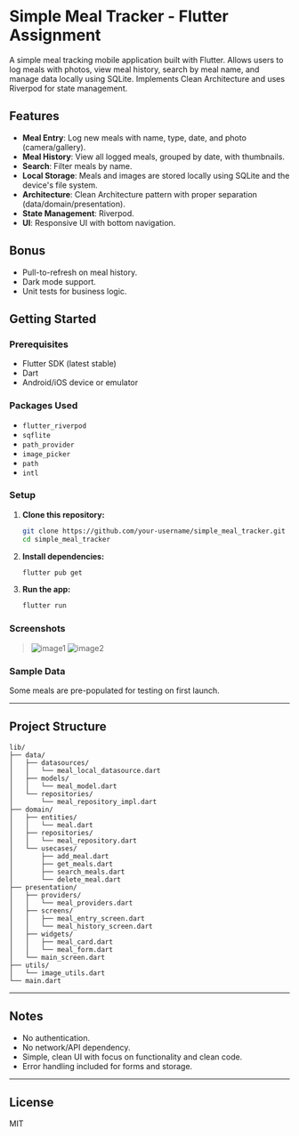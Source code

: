 # Simple Meal Tracker - Flutter Assignment

A simple meal tracking mobile application built with Flutter. Allows users to log meals with photos, view meal history, search by meal name, and manage data locally using SQLite. Implements Clean Architecture and uses Riverpod for state management.

## Features

- **Meal Entry**: Log new meals with name, type, date, and photo (camera/gallery).
- **Meal History**: View all logged meals, grouped by date, with thumbnails.
- **Search**: Filter meals by name.
- **Local Storage**: Meals and images are stored locally using SQLite and the device's file system.
- **Architecture**: Clean Architecture pattern with proper separation (data/domain/presentation).
- **State Management**: Riverpod.
- **UI**: Responsive UI with bottom navigation.

## Bonus

- Pull-to-refresh on meal history.
- Dark mode support.
- Unit tests for business logic.

## Getting Started

### Prerequisites

- Flutter SDK (latest stable)
- Dart
- Android/iOS device or emulator

### Packages Used

- `flutter_riverpod`
- `sqflite`
- `path_provider`
- `image_picker`
- `path`
- `intl`

### Setup

1. **Clone this repository:**
    ```bash
    git clone https://github.com/your-username/simple_meal_tracker.git
    cd simple_meal_tracker
    ```

2. **Install dependencies:**
    ```bash
    flutter pub get
    ```

3. **Run the app:**
    ```bash
    flutter run
    ```

### Screenshots

> ![image1](screenshots/meal_entry.png)
> ![image2](screenshots/meal_history.png)

### Sample Data

Some meals are pre-populated for testing on first launch.

---

## Project Structure

```
lib/
├── data/
│   ├── datasources/
│   │   └── meal_local_datasource.dart
│   ├── models/
│   │   └── meal_model.dart
│   └── repositories/
│       └── meal_repository_impl.dart
├── domain/
│   ├── entities/
│   │   └── meal.dart
│   ├── repositories/
│   │   └── meal_repository.dart
│   └── usecases/
│       ├── add_meal.dart
│       ├── get_meals.dart
│       ├── search_meals.dart
│       └── delete_meal.dart
├── presentation/
│   ├── providers/
│   │   └── meal_providers.dart
│   ├── screens/
│   │   ├── meal_entry_screen.dart
│   │   └── meal_history_screen.dart
│   ├── widgets/
│   │   ├── meal_card.dart
│   │   └── meal_form.dart
│   └── main_screen.dart
├── utils/
│   └── image_utils.dart
└── main.dart
```

---

## Notes

- No authentication.
- No network/API dependency.
- Simple, clean UI with focus on functionality and clean code.
- Error handling included for forms and storage.

---

## License

MIT
